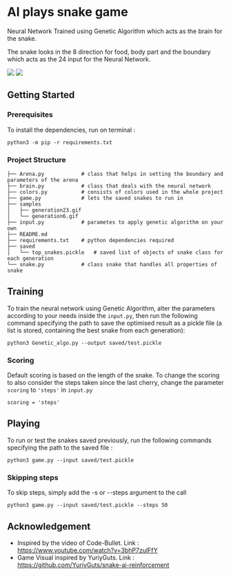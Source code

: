 # AI plays snake game
Neural Network Trained using Genetic Algorithm which acts as the brain for the snake.

The snake looks in the 8 direction for food, body part and the boundary which acts as the 24 input for the Neural Network.

<img src= "/samples/generation5.gif"> <img src= "/samples/generation23.gif">

## Getting Started
### Prerequisites
To install the dependencies, run on terminal :
```
python3 -m pip -r requirements.txt
```

### Project Structure
```
├── Arena.py            # class that helps in setting the boundary and parameters of the arena
├── brain.py            # class that deals with the neural network
├── colors.py           # consists of colors used in the whole project
├── game.py             # lets the saved snakes to run in 
├── samples
│   ├── generation23.gif    
│   └── generation6.gif
├── input.py            # parametes to apply genetic algorithm on your own
├── README.md
├── requirements.txt    # python dependencies required
├── saved
│   └── top_snakes.pickle   # saved list of objects of snake class for each generation
└── snake.py            # class snake that handles all properties of snake
```
## Training
To train the neural network using Genetic Algorithm, alter the parameters according to your needs inside the ```input.py```, then run the following command specifying the path to save the optimised result as a pickle file (a list is stored, containing the best snake from each generation):
```
python3 Genetic_algo.py --output saved/test.pickle 
```
### Scoring
Default scoring is based on the length of the snake. To change the scoring to also consider the steps taken since the last cherry, change the parameter `scoring` to `'steps'` in `input.py`
```
scoring = 'steps'
```
## Playing
To run or test the snakes saved previously, run the following commands specifying the path to the saved file :
```
python3 game.py --input saved/test.pickle
```
### Skipping steps
To skip steps, simply add the -s or --steps argument to the call
```
python3 game.py --input saved/test.pickle --steps 50
```
## Acknowledgement
- Inspired by the video of Code-Bullet. Link : https://www.youtube.com/watch?v=3bhP7zulFfY
- Game Visual inspired by YuriyGuts. Link : https://github.com/YuriyGuts/snake-ai-reinforcement
